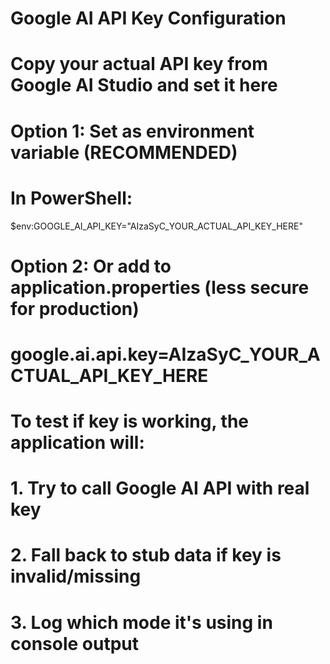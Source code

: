 # Google AI API Key Configuration
# Copy your actual API key from Google AI Studio and set it here

# Option 1: Set as environment variable (RECOMMENDED)
# In PowerShell:
$env:GOOGLE_AI_API_KEY="AIzaSyC_YOUR_ACTUAL_API_KEY_HERE"

# Option 2: Or add to application.properties (less secure for production)
# google.ai.api.key=AIzaSyC_YOUR_ACTUAL_API_KEY_HERE

# To test if key is working, the application will:
# 1. Try to call Google AI API with real key
# 2. Fall back to stub data if key is invalid/missing
# 3. Log which mode it's using in console output